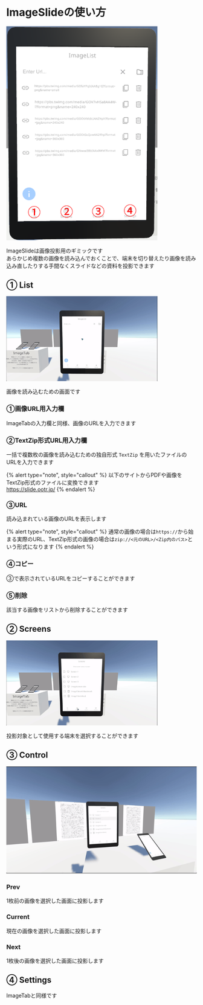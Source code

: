 # ImageSlideの使い方

<img src="./img/slide.png" width=400/>

ImageSlideは画像投影用のギミックです  
あらかじめ複数の画像を読み込んでおくことで、端末を切り替えたり画像を読み込み直したりする手間なくスライドなどの資料を投影できます

## ① List

<img src="./img/slide-list.gif" width=400/>

画像を読み込むための画面です

### ①画像URL用入力欄

ImageTabの入力欄と同様、画像のURLを入力できます

### ②TextZip形式URL用入力欄

一括で複数枚の画像を読み込むための独自形式 `TextZip` を用いたファイルのURLを入力できます

{% alert type="note", style="callout" %}
以下のサイトからPDFや画像をTextZip形式のファイルに変換できます  
https://slide.ootr.jp/
{% endalert %}

### ③URL

読み込まれている画像のURLを表示します

{% alert type="note", style="callout" %}
通常の画像の場合は`https://`から始まる実際のURL、TextZip形式の画像の場合は`zip://<元のURL>/<Zip内のパス>`という形式になります
{% endalert %}

### ④コピー

③で表示されているURLをコピーすることができます

### ⑤削除

該当する画像をリストから削除することができます

## ② Screens

<img src="./img/slide-screens.gif" width=400/>

投影対象として使用する端末を選択することができます

## ③ Control

<img src="./img/slide-screens-control.gif">

### Prev

1枚前の画像を選択した画面に投影します

### Current

現在の画像を選択した画面に投影します

### Next

1枚後の画像を選択した画面に投影します

## ④ Settings

ImageTabと同様です
